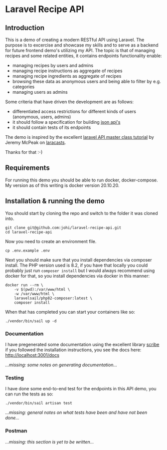 # Laravel Recipe API

## Introduction
This is a demo of creating a modern RESTful API using Laravel. The purpose is to excercise and showcase my skills and
to serve as a backend for future frontend demo's utilizing my API.
The topic is that of managing recipes and some related entities, it contains endpoints functionality enable:
- managing recipes by users and admins
- managing recipe instructions as aggregate of recipes
- managing recipe ingredients as aggregate of recipes
- browsing these data as anonymous users and being able to filter by e.g. categories
- managing users as admins

Some criteria that have driven the development are as follows:
- differentiated access restrictions for different kinds of users (anonymous, users, admins)
- it should follow a specification for building [json api's](https://jsonapi.org/)
- it should contain tests of its endpoints

The demo is inspired by the excellent [laravel API master class tutorial](https://github.com/laracasts/laravel-api-master-class/) 
by Jeremy McPeak on [laracasts](https://laracasts.com/series/laravel-api-master-class). 

Thanks for that :-)

## Requirements
For running this demo you should be able to run docker, docker-compose. My version as of this writing is docker version 
20.10.20.

## Installation & running the demo
You should start by cloning the repo and switch to the folder it was cloned into.
```
git clone git@github.com:johi/laravel-recipe-api.git
cd laravel-recipe-api
```
Now you need to create an environment file.
```
cp .env.example .env
```
Next you should make sure that you install dependencies via composer install. The PHP version used is 8.2, if you have 
that locally you could probably just run `composer install` but I would always recommend using docker for that, so you
install dependencies via docker in this manner:
```
docker run --rm \
    -v $(pwd):/var/www/html \
    -w /var/www/html \
    laravelsail/php82-composer:latest \
    composer install
```
When that has completed you can start your containers like so:
```
./vendor/bin/sail up -d
```

### Documentation
I have pregenerated some documentation using the excellent library 
[scribe](https://packagist.org/packages/knuckleswtf/scribe) if you followed the installation instructions, you see the
docs here: [http://localhost:3001/docs](http://localhost:3001/docs)

*...missing: some notes on generating documentation...*

### Testing
I have done some end-to-end test for the endpoints in this API demo, you can run the tests as so:
```
./vendor/bin/sail artisan test
```
*...missing: general notes on what tests have been and have not been done...*
### Postman
*...missing: this section is yet to be written...*


